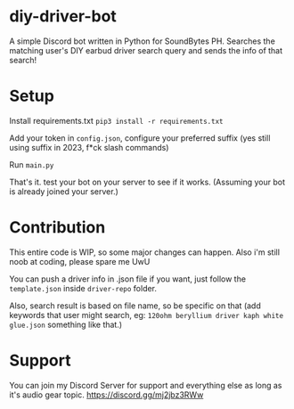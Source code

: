 # diy-driver-bot
 A simple Discord bot written in Python for SoundBytes PH. Searches the matching user's DIY earbud driver search query and sends the info of that search!

# Setup
Install requirements.txt `pip3 install -r requirements.txt`

Add your token in `config.json`, configure your preferred suffix (yes still using suffix in 2023, f*ck slash commands)

Run `main.py`

That's it. test your bot on your server to see if it works. (Assuming your bot is already joined your server.)

# Contribution
This entire code is WIP, so some major changes can happen. Also i'm still noob at coding, please spare me UwU

You can push a driver info in .json file if you want, just follow the `template.json` inside `driver-repo` folder.

Also, search result is based on file name, so be specific on that (add keywords that user might search, eg: `120ohm beryllium driver kaph white glue.json` something like that.)

# Support
You can join my Discord Server for support and everything else as long as it's audio gear topic.
https://discord.gg/mj2jbz3RWw
